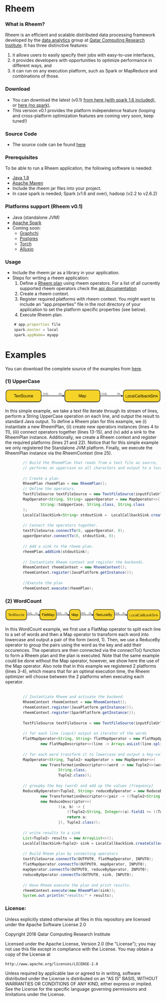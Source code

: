 Rheem
=====

### What is Rheem?

Rheem is an efficient and scalable distributed data processing framework developed by the [data analytics](http://da.qcri.org) group at [Qatar Computing Research Institute](http://qcri.com/). It has three distinctive features:

1. it allows users to easily specify their jobs with easy-to-use interfaces,
2. it provides developers with opportunities to optimize performance in different ways, and
3. it can run on any execution platform, such as Spark or MapReduce and combinations of those.

### Download
- You can download the latest (v0.1) [from here (with spark 1.6 included)](http://rheem-qcri.s3-website-us-east-1.amazonaws.com/rheem-0.1-with-spark-1.6.0.SNAPSHOT.jar), or [here (no spark)](http://rheem-qcri.s3-website-us-east-1.amazonaws.com/rheem-0.1-SNAPSHOT.jar).
- This version v0.1 provides the platform independence feature (looping and cross-platform optimization features are coming very soon, keep tuned!)

### Source Code
- The source code can be found [here](https://github.com/daqcri/rheem)

### Prerequisites
To be able to run a Rheem application, the following software is needed:
- [Java 1.8](http://www.java.com/en/download/faq/develop.xml)
- [Apache Maven](http://maven.apache.org)
- Include the rheem jar files into your project.
- In case spark is needed; Spark (v1.6 and over), hadoop (v2.2 to v2.6.2)

### Platforms support (Rheem v0.1)
- Java (standalone JVM)
- [Apache Spark](https://spark.apache.org/)
- Coming soon: 
    - [Graphchi](https://github.com/GraphChi/graphchi-java)
    - [Postgres](http://www.postgresql.org)
    - [Torch](http://torch.ch/)
    - [Alluxio](http://www.alluxio.org/)

### Usage
- Include the rheem jar as a library in your application.
- Steps for writing a rheem application:
    1. Define a [Rheem plan](rheem-resources/docs/org/qcri/rheem/core/plan/rheemplan/RheemPlan.html) using rheem operators. For a list of all currently supported rheem operators check the [api documentation](rheem-resources/docs/org/qcri/rheem/basic/operators/package-summary.html)
    2. Create a rheem context.
    3. Register required platforms with rheem context. You might want to include an "app.properties" file in the root directory of your application to set the platform specific properties (see below). 
    4. Execute Rheem plan.
``` javascript
    # app.properties file
    spark.master = local
    spark.appName= myapp
```

# Examples

You can download the complete source of the examples from [here](http://rheem-qcri.s3-website-us-east-1.amazonaws.com/examples.zip).

### (1) UpperCase
![alt text](images/uppercase.png "UpperCase rheem plan")

In this simple example, we take a text file iterate through its stream of lines, perform a String UpperCase operation on each line, and output the result to standard Java output. To define a Rheem plan for this example, we (i) instantiate a new RheemPlan, (ii) create new operators instances (lines 4 to 11), (iii) connect operators together (lines 13-15), and (iv) add a sink to the RheemPlan instance. Additionally, we create a Rheem context and register the required platforms (lines 21 and 22). Notice that for this simple example we only registered the Standalone JVM platform. Finally, we execute the RheemPlan instance via the RheemContext (line 25).


```java
        // Build the RheemPlan that reads from a text file as source,
        // performs an uppercase on all characters and output to a localcallback sink

        // Create a plan
        RheemPlan rheemPlan = new RheemPlan();
        // Define the operators.
        TextFileSource textFileSource = new TextFileSource(inputFileUrl);
        MapOperator<String, String> upperOperator = new MapOperator<>(
                String::toUpperCase, String.class, String.class
        );
        LocalCallbackSink<String> stdoutSink =  LocalCallbackSink.createStdoutSink(String.class);

        // Connect the operators together.
        textFileSource.connectTo(0, upperOperator, 0);
        upperOperator.connectTo(0, stdoutSink, 0);

        // Add a sink to the rheem plan.
        rheemPlan.addSink(stdoutSink);

        // Instantiate Rheem context and register the backends.
        RheemContext rheemContext = new RheemContext();
        rheemContext.register(JavaPlatform.getInstance());

        //Execute the plan
        rheemContext.execute(rheemPlan);
```

### (2) WordCount
![alt text](images/wordcount.png "WordCount rheem plan")

In this WordCount example, we first use a FlatMap operator to split each line to a set of words and then a Map operator to transform each word into lowercase and output a pair of the form (word, 1). Then, we use a ReduceBy operator to group the pairs using the word as the key and add their occurences. The operators are then connected via the connectTo() function to form a Rheem plan and the plan is executed.
Note that the same example could be done without the Map operator, however, we show here the use of the Map operator.
Also note that in this example we registered 2 platforms (lines 3-4), which means that for an optimal execution time, the Rheem optimizer will choose between the 2 platforms when executing each operator.

```java

        // Instantiate Rheem and activate the backend.
        RheemContext rheemContext = new RheemContext();
        rheemContext.register(JavaPlatform.getInstance());
        rheemContext.register(SparkPlatform.getInstance());

        TextFileSource textFileSource = new TextFileSource(inputFileUrl);

        // for each line (input) output an iterator of the words
        FlatMapOperator<String, String> flatMapOperator = new FlatMapOperator<>(
                new FlatMapDescriptor<>(line -> Arrays.asList(line.split(" ")), String.class, String.class));

        // for each word transform it to lowercase and output a key-value pair (word, 1)
        MapOperator<String, Tuple2> mapOperator = new MapOperator<>(
                new TransformationDescriptor<>(word -> new Tuple2<>(word.toLowerCase(), 1),
                        String.class,
                        Tuple2.class));

        // groupby the key (word) and add up the values (frequency)
        ReduceByOperator<Tuple2, String> reduceByOperator = new ReduceByOperator<>(
                new TransformationDescriptor<>(pair -> ((Tuple2<String, Integer>)pair).field0, Tuple2.class, String.class),
                new ReduceDescriptor<>(
                        ((a, b) -> {
                            ((Tuple2<String, Integer>)a).field1 += ((Tuple2<String, Integer>)b).field1;
                            return a;
                        }), Tuple2.class));

        // write results to a sink
        List<Tuple2> results = new ArrayList<>();
        LocalCallbackSink<Tuple2> sink = LocalCallbackSink.createCollectingSink(results, Tuple2.class);

        // Build Rheem plan by connecting operators
        textFileSource.connectTo(OUTPUT0, flatMapOperator, INPUT0);
        flatMapOperator.connectTo(OUTPUT0, mapOperator, INPUT0);
        mapOperator.connectTo(OUTPUT0, reduceByOperator, INPUT0);
        reduceByOperator.connectTo(OUTPUT0, sink, INPUT0);

        // Have Rheem execute the plan and print results.
        rheemContext.execute(new RheemPlan(sink));
        System.out.println("results:" + results);
```


### License:

Unless explicitly stated otherwise all files in this repository are licensed under the Apache Software License 2.0

Copyright 2016 Qatar Computing Research Institute

Licensed under the Apache License, Version 2.0 (the "License");
you may not use this file except in compliance with the License.
You may obtain a copy of the License at

    http://www.apache.org/licenses/LICENSE-2.0

Unless required by applicable law or agreed to in writing, software
distributed under the License is distributed on an "AS IS" BASIS,
WITHOUT WARRANTIES OR CONDITIONS OF ANY KIND, either express or implied.
See the License for the specific language governing permissions and
limitations under the License.